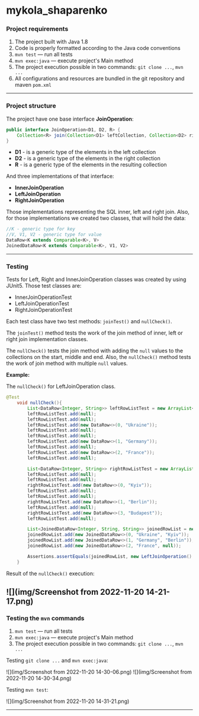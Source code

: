 # mykola_shaparenko
### Project requirements
1. The project built with Java 1.8
2. Code is properly formatted according to the Java code conventions
3. `mvn test` — run all tests
4. `mvn exec:java` — execute project's Main method
5. The project execution possible in two commands: `git clone ...`, `mvn ...`
6. All configurations and resources are bundled in the git repository and maven `pom.xml`
---
### Project structure
The project have one base interface **JoinOperation**:
```java
public interface JoinOperation<D1, D2, R> {
    Collection<R> join(Collection<D1> leftCollection, Collection<D2> rightCollection);
}
```
- **D1** - is a generic type of the elements in the left collection 
- **D2** - is a generic type of the elements in the right collection
- **R** - is a generic type of the elements in the resulting collection

And three implementations of that interface:
- **InnerJoinOperation**
- **LeftJoinOperation**
- **RightJoinOperation**

Those implementations representing the SQL inner, left and right join.
Also, for those implementations we created two classes, that will hold the data:
```java
//K - generic type for key
//V, V1, V2 - generic type for value
DataRow<K extends Comparable<K>, V>
JoinedDataRow<K extends Comparable<K>, V1, V2>
```
---
### Testing
Tests for Left, Right and InnerJoinOperation classes was created by using JUnit5.
Those test classes are:
- InnerJoinOperationTest
- LeftJoinOperationTest
- RightJoinOperationTest

Each test class have two test methods: `joinTest()` and `nullCheck()`. 

The `joinTest()` method tests the work of the join method of inner, left or right join implementation classes.

The `nullCheck()` tests the join method with adding the `null` values to the collections on the start, middle and end.
Also, the `nullCheck()` method tests the work of join method with multiple `null` values.

**Example:**

The `nullCheck()` for LeftJoinOperation class.
```java
@Test
    void nullCheck(){
        List<DataRow<Integer, String>> leftRowListTest = new ArrayList<>();
        leftRowListTest.add(null);
        leftRowListTest.add(null);
        leftRowListTest.add(new DataRow<>(0, "Ukraine"));
        leftRowListTest.add(null);
        leftRowListTest.add(null);
        leftRowListTest.add(new DataRow<>(1, "Germany"));
        leftRowListTest.add(null);
        leftRowListTest.add(new DataRow<>(2, "France"));
        leftRowListTest.add(null);

        List<DataRow<Integer, String>> rightRowListTest = new ArrayList<>();
        leftRowListTest.add(null);
        leftRowListTest.add(null);
        rightRowListTest.add(new DataRow<>(0, "Kyiv"));
        leftRowListTest.add(null);
        leftRowListTest.add(null);
        rightRowListTest.add(new DataRow<>(1, "Berlin"));
        leftRowListTest.add(null);
        rightRowListTest.add(new DataRow<>(3, "Budapest"));
        leftRowListTest.add(null);

        List<JoinedDataRow<Integer, String, String>> joinedRowList = new ArrayList<>();
        joinedRowList.add(new JoinedDataRow<>(0, "Ukraine", "Kyiv"));
        joinedRowList.add(new JoinedDataRow<>(1, "Germany", "Berlin"));
        joinedRowList.add(new JoinedDataRow<>(2, "France", null));

        Assertions.assertEquals(joinedRowList, new LeftJoinOperation().join(leftRowListTest, rightRowListTest));
    }
```
Result of the `nullCheck()` execution:

![](img/Screenshot from 2022-11-20 14-21-17.png)
---
### Testing the `mvn` commands

1. `mvn test` — run all tests
2. `mvn exec:java` — execute project's Main method 
3. The project execution possible in two commands: `git clone ...`, `mvn ...`

Testing `git clone ...` and `mvn exec:java`:

![](img/Screenshot from 2022-11-20 14-30-06.png)
![](img/Screenshot from 2022-11-20 14-30-34.png)

Testing `mvn test`:

![](img/Screenshot from 2022-11-20 14-31-21.png)

---